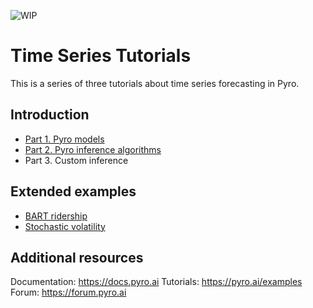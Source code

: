 ![WIP](https://img.shields.io/badge/status-WIP-red.svg)

# Time Series Tutorials

This is a series of three tutorials about time series forecasting in Pyro.

## Introduction

- [Part 1. Pyro models](https://github.com/pyro-ppl/sandbox/pull/5)
- [Part 2. Pyro inference algorithms](https://github.com/pyro-ppl/sandbox/pull/2)
- Part 3. Custom inference

## Extended examples

- [BART ridership](https://github.com/pyro-ppl/sandbox/pull/3)
- [Stochastic volatility](https://github.com/pyro-ppl/sandbox/pull/4)

## Additional resources

Documentation: https://docs.pyro.ai
Tutorials: https://pyro.ai/examples
Forum: https://forum.pyro.ai
